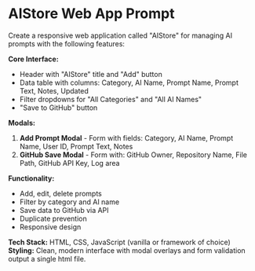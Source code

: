 # AIStore Web App Prompt

Create a responsive web application called "AIStore" for managing AI prompts with the following features:

**Core Interface:**
- Header with "AIStore" title and "Add" button
- Data table with columns: Category, AI Name, Prompt Name, Prompt Text, Notes, Updated
- Filter dropdowns for "All Categories" and "All AI Names"
- "Save to GitHub" button

**Modals:**
1. **Add Prompt Modal** - Form with fields: Category, AI Name, Prompt Name, User ID, Prompt Text, Notes
2. **GitHub Save Modal** - Form with: GitHub Owner, Repository Name, File Path, GitHub API Key, Log area

**Functionality:**
- Add, edit, delete prompts
- Filter by category and AI name
- Save data to GitHub via API
- Duplicate prevention
- Responsive design

**Tech Stack:** HTML, CSS, JavaScript (vanilla or framework of choice)
**Styling:** Clean, modern interface with modal overlays and form validation
output a single html file.
